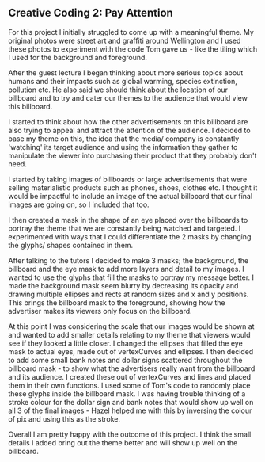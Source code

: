 ## Creative Coding 2: Pay Attention

For this project I initially struggled to come up with a meaningful theme. My original photos were street art and graffiti around Wellington and I used these photos to experiment with the code Tom gave us - like the tiling which I used for the background and foreground.

After the guest lecture I began thinking about more serious topics about humans and their impacts such as global warming, species extinction, pollution etc. He also said we should think about the location of our billboard and to try and cater our themes to the audience that would view this billboard. 

I started to think about how the other advertisements on this billboard are also trying to appeal and attract the attention of the audience. I decided to base my theme on this, the idea that the media/ company is constantly 'watching' its target audience and using the information they gather to manipulate the viewer into purchasing their product that they probably don't need.

I started by taking images of billboards or large advertisements that were selling materialistic products such as phones, shoes, clothes etc. I thought it would be impactful to include an image of the actual billboard that our final images are going on, so I included that too.

I then created a mask in the shape of an eye placed over the billboards to portray the theme that we are constantly being watched and targeted. I experimented with ways that I could differentiate the 2 masks by changing the glyphs/ shapes contained in them.

After talking to the tutors I decided to make 3 masks; the background, the billboard and the eye mask to add more layers and detail to my images. I wanted to use the glyphs that fill the masks to portray my message better. I made the background mask seem blurry by decreasing its opacity and drawing multiple ellipses and rects at random sizes and x and y positions. This brings the billboard mask to the foreground, showing how the advertiser makes its viewers only focus on the billboard.

At this point I was considering the scale that our images would be shown at and wanted to add smaller details relating to my theme that viewers would see if they looked a little closer. 
I changed the ellipses that filled the eye mask to actual eyes, made out of vertexCurves and ellipses. I then decided to add some small bank notes and dollar signs scattered throughout the billboard mask - to show what the advertisers really want from the billboard and its audience. I created these out of vertexCurves and lines and placed them in their own functions. I used some of Tom's code to randomly place these glyphs inside the billboard mask. I was having trouble thinking of a stroke colour for the dollar sign and bank notes that would show up well on all 3 of the final images - Hazel helped me with this by inversing the colour of pix and using this as the stroke.

Overall I am pretty happy with the outcome of this project. I think the small details I added bring out the theme better and will show up well on the billboard.

